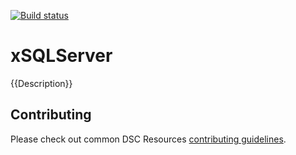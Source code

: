 [![Build status](https://ci.appveyor.com/api/projects/status/u3h1665qqneo98bh/branch/master?svg=true)](https://ci.appveyor.com/project/PowerShell/xsystemsecurity/branch/master)

# xSQLServer

{{Description}}

## Contributing
Please check out common DSC Resources [contributing guidelines](https://github.com/PowerShell/DscResource.Kit/blob/master/CONTRIBUTING.md).
